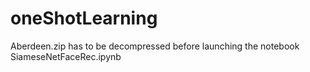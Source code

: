 # oneShotLearning

Aberdeen.zip has to be decompressed before launching the notebook SiameseNetFaceRec.ipynb